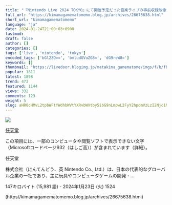 ```yaml
---
title: "『Nintendo Live 2024 TOKYO』にて開催予定だった音楽ライブの事前収録映像がプレミア公開へ。2"
full_url: "https://kimamagamematomemo.blog.jp/archives/26675638.html"
short_url: "kimamagamematomemo"
language: "ja"
date: 2024-01-24T21:00:03+0900
lastmod: 
draft: false
author: []
categories: []
tags: ['live', 'nintendo', 'tokyo']
encoded_tags: ['bGl2ZQ==', 'bmludGVuZG8=', 'dG9reW8=']
keywords: []
thumbnail: "https://livedoor.blogimg.jp/matakima_gamematome/imgs/f/b/fb49bbb4-s.jpg"
popular: 1811
latest: 1898
trend: 473
featured: 1144
views: 332
comments: 123
weight: 5
slug: aHR0cHMvL2tpbWFtYWdhbWVtYXRvbWVtby5ibG9nLmpwL2FyY2hpdmVzLzI2Njc1NjM4Lmh0bWw=
---
```


![](https://livedoor.blogimg.jp/matakima_gamematome/imgs/f/b/fb49bbb4-s.jpg)

<div><a title='任天堂' href='https//ja.wikipedia.org/wiki/%E4%BB%BB%E5%A4%A9%E5%A0%82' target='_blank'><p>任天堂</p></a> <p class='searchresult'>この項目には、一部のコンピュータや閲覧ソフトで表示できない文字（Microsoftコードページ932（はしご高））が含まれています（詳細）。 <p>任天堂</p>株式会社（にんてんどう、英 Nintendo Co., Ltd.）は、日本の代表的なグローバル企業の一社であり、主に玩具やコンピュータゲームの開発・…</p> <p class='mw-search-result-data'>147キロバイト (15,981 語) - 2024年1月23日 (火) 1524</p></div>

(https//kimamagamematomemo.blog.jp/archives/26675638.html)
